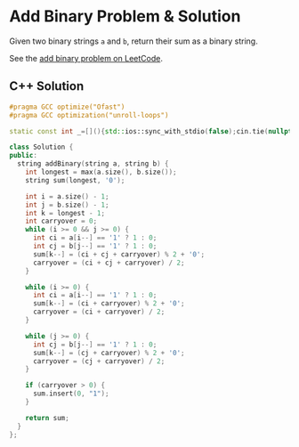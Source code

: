 # Add Binary Problem & Solution

Given two binary strings `a` and `b`, return their sum as a binary string.

See the [add binary problem on LeetCode](https://leetcode.com/problems/add-binary).

## C++ Solution

```cpp
#pragma GCC optimize("Ofast")
#pragma GCC optimization("unroll-loops")

static const int _=[](){std::ios::sync_with_stdio(false);cin.tie(nullptr);cout.tie(nullptr);return 0;}();

class Solution {
public:
  string addBinary(string a, string b) {
    int longest = max(a.size(), b.size());
    string sum(longest, '0');

    int i = a.size() - 1;
    int j = b.size() - 1;
    int k = longest - 1;
    int carryover = 0;
    while (i >= 0 && j >= 0) {
      int ci = a[i--] == '1' ? 1 : 0;
      int cj = b[j--] == '1' ? 1 : 0;
      sum[k--] = (ci + cj + carryover) % 2 + '0';
      carryover = (ci + cj + carryover) / 2;
    }

    while (i >= 0) {
      int ci = a[i--] == '1' ? 1 : 0;
      sum[k--] = (ci + carryover) % 2 + '0';
      carryover = (ci + carryover) / 2;
    }

    while (j >= 0) {
      int cj = b[j--] == '1' ? 1 : 0;
      sum[k--] = (cj + carryover) % 2 + '0';
      carryover = (cj + carryover) / 2;
    }

    if (carryover > 0) {
      sum.insert(0, "1");
    }

    return sum;
  }
};
```
